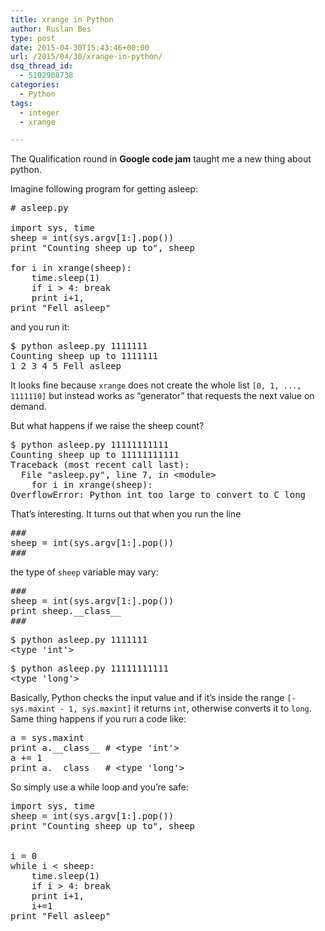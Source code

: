 ```yaml
---
title: xrange in Python
author: Ruslan Bes
type: post
date: 2015-04-30T15:43:46+00:00
url: /2015/04/30/xrange-in-python/
dsq_thread_id:
  - 5102908738
categories:
  - Python
tags:
  - integer
  - xrange

---
```

The Qualification round in **Google code jam** taught me a new thing about python.

Imagine following program for getting asleep:

<pre class="brush: python; title: ; notranslate" title=""># asleep.py

import sys, time
sheep = int(sys.argv[1:].pop())
print "Counting sheep up to", sheep

for i in xrange(sheep):
	time.sleep(1)
	if i &gt; 4: break
	print i+1,
print "Fell asleep"
</pre>

and you run it:

<pre class="brush: bash; gutter: false; title: ; notranslate" title="">$ python asleep.py 1111111
Counting sheep up to 1111111
1 2 3 4 5 Fell asleep</pre>

It looks fine because `xrange` does not create the whole list `[0, 1, ..., 1111110]` but instead works as &#8220;generator&#8221; that requests the next value on demand. 

But what happens if we raise the sheep count?

<pre class="brush: bash; gutter: false; title: ; notranslate" title="">$ python asleep.py 11111111111
Counting sheep up to 11111111111
Traceback (most recent call last):
  File "asleep.py", line 7, in &lt;module&gt;
    for i in xrange(sheep):
OverflowError: Python int too large to convert to C long</pre>

That&#8217;s interesting. It turns out that when you run the line

<pre class="brush: python; gutter: false; title: ; notranslate" title="">###
sheep = int(sys.argv[1:].pop())
###
</pre>

the type of `sheep` variable may vary:

<pre class="brush: python; gutter: false; title: ; notranslate" title="">###
sheep = int(sys.argv[1:].pop())
print sheep.__class__
###
</pre>

<pre class="brush: bash; gutter: false; title: ; notranslate" title="">$ python asleep.py 1111111
&lt;type 'int'&gt;</pre>

<pre class="brush: bash; gutter: false; title: ; notranslate" title="">$ python asleep.py 11111111111
&lt;type 'long'&gt;</pre>

Basically, Python checks the input value and if it&#8217;s inside the range `[-sys.maxint - 1, sys.maxint]` it returns `int`, otherwise converts it to `long`. Same thing happens if you run a code like:

<pre class="brush: python; title: ; notranslate" title="">a = sys.maxint
print a.__class__ # &lt;type 'int'&gt;
a += 1
print a.__class__ # &lt;type 'long'&gt;
</pre>

So simply use a while loop and you&#8217;re safe:

<pre class="brush: python; title: ; notranslate" title="">import sys, time
sheep = int(sys.argv[1:].pop())
print "Counting sheep up to", sheep


i = 0
while i &lt; sheep:
    time.sleep(1)
    if i &gt; 4: break
    print i+1,
    i+=1
print "Fell asleep"
</pre>